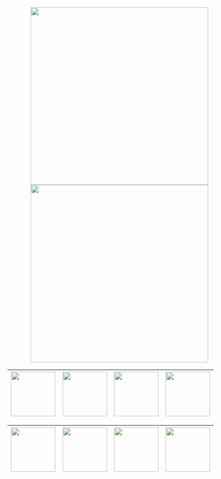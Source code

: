 

<p align="center">
<img src="https://raw.githubusercontent.com/xudondon888/lcon/%E4%B8%BB%E8%A6%81/loon/IMG_1113.jpg" width="400"></img>
<img src="https://raw.githubusercontent.com/xudondon888/lcon/%E4%B8%BB%E8%A6%81/loon/IMG_1112.PNG" width="400"></img>
</p>

| [<img src="https://raw.githubusercontent.com/xudondon888/lcon/%E4%B8%BB%E8%A6%81/loon/IMG_04.png.PNG" width="100"></img>](https://www.nsloon.com/openloon/import?plugin=https://gist.githubusercontent.com/IC58G/71ce2555c90717c71882bc4f9f233320/raw/Unlock-R.plugin) | [<img src="https://raw.githubusercontent.com/xudondon888/lcon/%E4%B8%BB%E8%A6%81/loon/IMG_04.png.PNG" width="100"></img>](https://www.nsloon.com/openloon/import?plugin=https://gist.githubusercontent.com/IC58G/71ce2555c90717c71882bc4f9f233320/raw/Unlock-R.plugin) | [<img src="https://raw.githubusercontent.com/xudondon888/lcon/%E4%B8%BB%E8%A6%81/loon/IMG_04.png.PNG" width="100"></img>](https://www.nsloon.com/openloon/import?plugin=https://gist.githubusercontent.com/IC58G/71ce2555c90717c71882bc4f9f233320/raw/Unlock-R.plugin) | [<img src="https://raw.githubusercontent.com/xudondon888/lcon/%E4%B8%BB%E8%A6%81/loon/IMG_04.png.PNG" width="100"></img>](https://www.nsloon.com/openloon/import?plugin=https://gist.githubusercontent.com/IC58G/71ce2555c90717c71882bc4f9f233320/raw/Unlock-R.plugin) |
|-----------|------|--------|--------------|

| [<img src="https://raw.githubusercontent.com/xudondon888/lcon/%E4%B8%BB%E8%A6%81/loon/IMG_04.png.PNG" width="100"></img>](https://www.nsloon.com/openloon/import?plugin=https://gist.githubusercontent.com/IC58G/71ce2555c90717c71882bc4f9f233320/raw/Unlock-R.plugin) | [<img src="https://raw.githubusercontent.com/xudondon888/lcon/%E4%B8%BB%E8%A6%81/loon/IMG_04.png.PNG" width="100"></img>](https://www.nsloon.com/openloon/import?plugin=https://gist.githubusercontent.com/IC58G/71ce2555c90717c71882bc4f9f233320/raw/Unlock-R.plugin) | [<img src="https://raw.githubusercontent.com/xudondon888/lcon/%E4%B8%BB%E8%A6%81/loon/IMG_04.png.PNG" width="100"></img>](https://www.nsloon.com/openloon/import?plugin=https://gist.githubusercontent.com/IC58G/71ce2555c90717c71882bc4f9f233320/raw/Unlock-R.plugin) | [<img src="https://raw.githubusercontent.com/xudondon888/lcon/%E4%B8%BB%E8%A6%81/loon/IMG_04.png.PNG" width="100"></img>](https://www.nsloon.com/openloon/import?plugin=https://gist.githubusercontent.com/IC58G/71ce2555c90717c71882bc4f9f233320/raw/Unlock-R.plugin) |
|-----------|------|--------|--------------|









